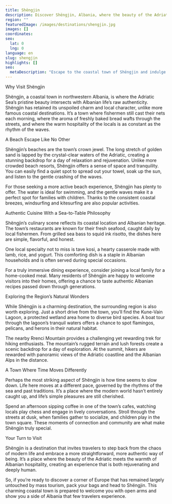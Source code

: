 ```yaml
---
title: Shëngjin
description: Discover Shëngjin, Albania, where the beauty of the Adriatic Sea intertwines with the authentic charm of a coastal town untouched by mass tourism.
region: ""
featuredImage: /images/destinations/shengjin.jpg
images: []
coordinates:
seo:
  lat: 0
  lng: 0
language: en
slug: shengjin
highlights: []
seo:
  metaDescription: "Escape to the coastal town of Shëngjin and indulge in its sandy beaches, vibrant nightlife, and delicious seafood. Book your seaside getaway today!"
---
```


Why Visit Shëngjin

Shëngjin, a coastal town in northwestern Albania, is where the Adriatic Sea’s pristine beauty intersects with Albanian life’s raw authenticity. Shëngjin has retained its unspoiled charm and local character, unlike more famous coastal destinations. It’s a town where fishermen still cast their nets each morning, where the aroma of freshly baked bread wafts through the streets, and where the warm hospitality of the locals is as constant as the rhythm of the waves.

A Beach Escape Like No Other

Shëngjin’s beaches are the town’s crown jewel. The long stretch of golden sand is lapped by the crystal-clear waters of the Adriatic, creating a stunning backdrop for a day of relaxation and rejuvenation. Unlike more crowded beach resorts, Shëngjin offers a sense of space and tranquility. You can easily find a quiet spot to spread out your towel, soak up the sun, and listen to the gentle crashing of the waves.

For those seeking a more active beach experience, Shëngjin has plenty to offer. The water is ideal for swimming, and the gentle waves make it a perfect spot for families with children. Thanks to the consistent coastal breezes, windsurfing and kitesurfing are also popular activities.

Authentic Cuisine With a Sea-to-Table Philosophy

Shëngjin’s culinary scene reflects its coastal location and Albanian heritage. The town’s restaurants are known for their fresh seafood, caught daily by local fishermen. From grilled sea bass to squid ink risotto, the dishes here are simple, flavorful, and honest.

One local specialty not to miss is tave kosi, a hearty casserole made with lamb, rice, and yogurt. This comforting dish is a staple in Albanian households and is often served during special occasions.

For a truly immersive dining experience, consider joining a local family for a home-cooked meal. Many residents of Shëngjin are happy to welcome visitors into their homes, offering a chance to taste authentic Albanian recipes passed down through generations.

Exploring the Region’s Natural Wonders

While Shëngjin is a charming destination, the surrounding region is also worth exploring. Just a short drive from the town, you’ll find the Kune-Vain Lagoon, a protected wetland area home to diverse bird species. A boat tour through the lagoon’s tranquil waters offers a chance to spot flamingos, pelicans, and herons in their natural habitat.

The nearby Rrenci Mountain provides a challenging yet rewarding trek for hiking enthusiasts. The mountain’s rugged terrain and lush forests create a scenic backdrop for a day of exploration. At the summit, hikers are rewarded with panoramic views of the Adriatic coastline and the Albanian Alps in the distance.

A Town Where Time Moves Differently

Perhaps the most striking aspect of Shëngjin is how time seems to slow down. Life here moves at a different pace, governed by the rhythms of the sea and past traditions. It’s a place where the modern world hasn’t entirely caught up, and life’s simple pleasures are still cherished.

Spend an afternoon sipping coffee in one of the town’s cafes, watching locals play chess and engage in lively conversations. Stroll through the streets at dusk, when families gather to socialize, and children play in the town square. These moments of connection and community are what make Shëngjin truly special.

Your Turn to Visit

Shëngjin is a destination that invites travelers to step back from the chaos of modern life and embrace a more straightforward, more authentic way of being. It’s a place where the beauty of the Adriatic meets the warmth of Albanian hospitality, creating an experience that is both rejuvenating and deeply human.

So, if you’re ready to discover a corner of Europe that has remained largely untouched by mass tourism, pack your bags and head to Shëngjin. This charming coastal town is prepared to welcome you with open arms and show you a side of Albania that few travelers experience.

